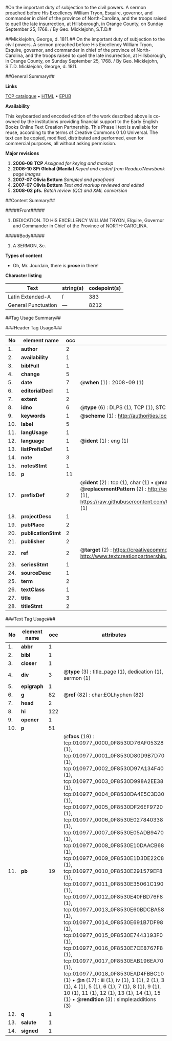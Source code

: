 #On the important duty of subjection to the civil powers. A sermon preached before His Excellency William Tryon, Esquire, governor, and commander in chief of the province of North-Carolina, and the troops raised to quell the late insurrection, at Hillsborough, in Orange County, on Sunday September 25, 1768. / By Geo. Micklejohn, S.T.D.#

##Micklejohn, George, d. 1811.##
On the important duty of subjection to the civil powers. A sermon preached before His Excellency William Tryon, Esquire, governor, and commander in chief of the province of North-Carolina, and the troops raised to quell the late insurrection, at Hillsborough, in Orange County, on Sunday September 25, 1768. / By Geo. Micklejohn, S.T.D.
Micklejohn, George, d. 1811.

##General Summary##

**Links**

[TCP catalogue](http://www.ota.ox.ac.uk/tcp/)  • 
[HTML](http://tei.it.ox.ac.uk/tcp/Texts-HTML/free/N08/N08583.html)  • 
[EPUB](http://tei.it.ox.ac.uk/tcp/Texts-EPUB/free/N08/N08583.epub)

**Availability**

This keyboarded and encoded edition of the
	       work described above is co-owned by the institutions
	       providing financial support to the Early English Books
	       Online Text Creation Partnership. This Phase I text is
	       available for reuse, according to the terms of Creative
	       Commons 0 1.0 Universal. The text can be copied,
	       modified, distributed and performed, even for
	       commercial purposes, all without asking permission.

**Major revisions**

1. __2006-08__ __TCP__ *Assigned for keying and markup*
1. __2006-10__ __SPi Global (Manila)__ *Keyed and coded from Readex/Newsbank page images*
1. __2007-07__ __Olivia Bottum__ *Sampled and proofread*
1. __2007-07__ __Olivia Bottum__ *Text and markup reviewed and edited*
1. __2008-02__ __pfs.__ *Batch review (QC) and XML conversion*

##Content Summary##

#####Front#####

1. DEDICATION. TO HIS EXCELLENCY WILLIAM TRYON, Eſquire, Governor and Commander in Chief of the Province of NORTH-CAROLINA.

#####Body#####

1. A SERMON, &c.

**Types of content**

  * Oh, Mr. Jourdain, there is **prose** in there!

**Character listing**


|Text|string(s)|codepoint(s)|
|---|---|---|
|Latin Extended-A|ſ|383|
|General Punctuation|—|8212|

##Tag Usage Summary##

###Header Tag Usage###

|No|element name|occ|attributes|
|---|---|---|---|
|1.|__author__|2||
|2.|__availability__|1||
|3.|__biblFull__|1||
|4.|__change__|5||
|5.|__date__|7| @__when__ (1) : 2008-09 (1)|
|6.|__editorialDecl__|1||
|7.|__extent__|2||
|8.|__idno__|6| @__type__ (6) : DLPS (1), TCP (1), STC (1), NOTIS (1), IMAGE-SET (1), EVANS-CITATION (1)|
|9.|__keywords__|1| @__scheme__ (1) : http://authorities.loc.gov/ (1)|
|10.|__label__|5||
|11.|__langUsage__|1||
|12.|__language__|1| @__ident__ (1) : eng (1)|
|13.|__listPrefixDef__|1||
|14.|__note__|3||
|15.|__notesStmt__|1||
|16.|__p__|11||
|17.|__prefixDef__|2| @__ident__ (2) : tcp (1), char (1)  •  @__matchPattern__ (2) : ([0-9\-]+):([0-9IVX]+) (1), (.+) (1)  •  @__replacementPattern__ (2) : http://eebo.chadwyck.com/downloadtiff?vid=$1&page=$2 (1), https://raw.githubusercontent.com/textcreationpartnership/Texts/master/tcpchars.xml#$1 (1)|
|18.|__projectDesc__|1||
|19.|__pubPlace__|2||
|20.|__publicationStmt__|2||
|21.|__publisher__|2||
|22.|__ref__|2| @__target__ (2) : https://creativecommons.org/publicdomain/zero/1.0/ (1), http://www.textcreationpartnership.org/docs/. (1)|
|23.|__seriesStmt__|1||
|24.|__sourceDesc__|1||
|25.|__term__|2||
|26.|__textClass__|1||
|27.|__title__|3||
|28.|__titleStmt__|2||


###Text Tag Usage###

|No|element name|occ|attributes|
|---|---|---|---|
|1.|__abbr__|1||
|2.|__bibl__|1||
|3.|__closer__|1||
|4.|__div__|3| @__type__ (3) : title_page (1), dedication (1), sermon (1)|
|5.|__epigraph__|1||
|6.|__g__|82| @__ref__ (82) : char:EOLhyphen (82)|
|7.|__head__|2||
|8.|__hi__|122||
|9.|__opener__|1||
|10.|__p__|51||
|11.|__pb__|19| @__facs__ (19) : tcp:010977_0000_0F8530D76AF05328 (1), tcp:010977_0001_0F8530D80D9B7D70 (1), tcp:010977_0002_0F8530D97A134F40 (1), tcp:010977_0003_0F8530D998A2EE38 (1), tcp:010977_0004_0F8530DA4E5C3D30 (1), tcp:010977_0005_0F8530DF26EF9720 (1), tcp:010977_0006_0F8530E027840338 (1), tcp:010977_0007_0F8530E05ADB9470 (1), tcp:010977_0008_0F8530E10DAACB68 (1), tcp:010977_0009_0F8530E1D3DE22C8 (1), tcp:010977_0010_0F8530E291579EF8 (1), tcp:010977_0011_0F8530E35061C190 (1), tcp:010977_0012_0F8530E40FBD76F8 (1), tcp:010977_0013_0F8530E60BDCBA58 (1), tcp:010977_0014_0F8530E691B7DF98 (1), tcp:010977_0015_0F8530E7443193F0 (1), tcp:010977_0016_0F8530E7CE8767F8 (1), tcp:010977_0017_0F8530EAB196EA70 (1), tcp:010977_0018_0F8530EAD4FBBC10 (1)  •  @__n__ (17) : iii (1), iv (1), 1 (1), 2 (1), 3 (1), 4 (1), 5 (1), 6 (1), 7 (1), 8 (1), 9 (1), 10 (1), 11 (1), 12 (1), 13 (1), 14 (1), 15 (1)  •  @__rendition__ (3) : simple:additions (3)|
|12.|__q__|1||
|13.|__salute__|1||
|14.|__signed__|1||
